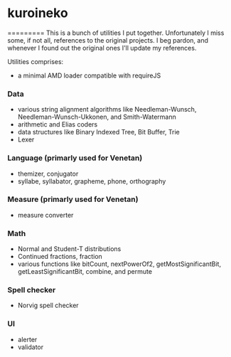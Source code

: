 # kuroineko
=========
This is a bunch of utilities I put together. Unfortunately I miss some, if not all, references to the original projects. I beg pardon, and whenever I found out the original ones I'll update my references.

Utilities comprises:
 - a minimal AMD loader compatible with requireJS

### Data ###
 - various string alignment algorithms like Needleman-Wunsch, Needleman-Wunsch-Ukkonen, and Smith-Watermann
 - arithmetic and Elias coders
 - data structures like Binary Indexed Tree, Bit Buffer, Trie
 - Lexer

### Language (primarly used for Venetan) ###
 - themizer, conjugator
 - syllabe, syllabator, grapheme, phone, orthography

### Measure (primarly used for Venetan) ###
 - measure converter

### Math ###
 -  Normal and Student-T distributions
 -  Continued fractions, fraction
 -  various functions like bitCount, nextPowerOf2, getMostSignificantBit, getLeastSignificantBit, combine, and permute

### Spell checker ###
 - Norvig spell checker

### UI ###
 - alerter
 - validator

